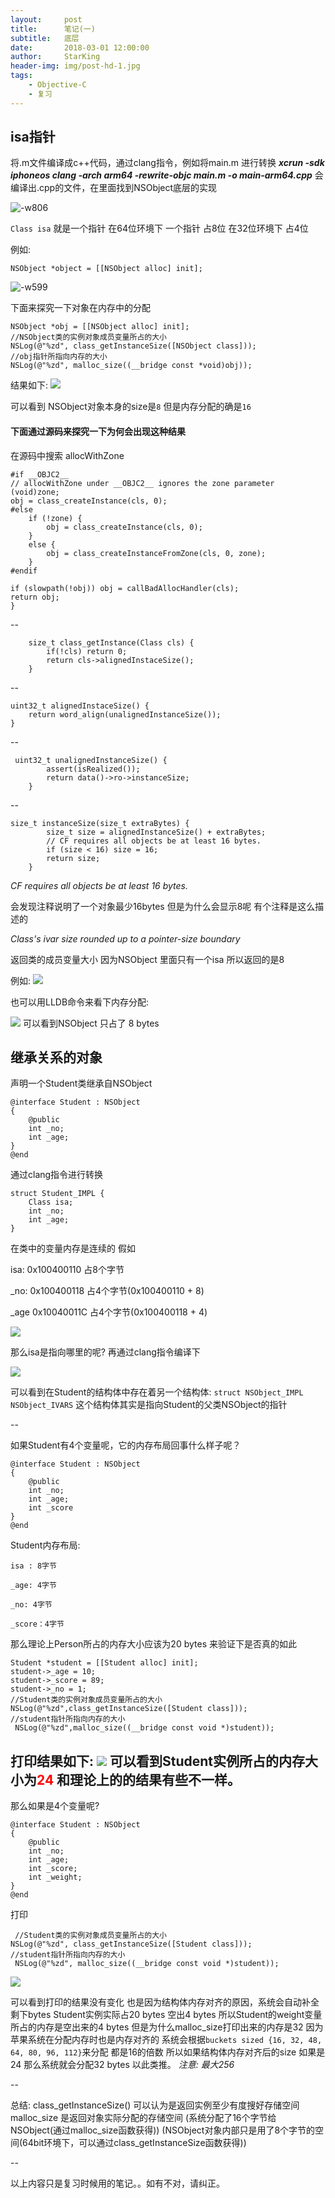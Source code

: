 ```yaml
---
layout:     post
title:      笔记(一)
subtitle:   底层
date:       2018-03-01 12:00:00
author:     StarKing
header-img: img/post-hd-1.jpg
tags:
    - Objective-C
    - 复习
---
```


## isa指针

将.m文件编译成c++代码，通过clang指令，例如将main.m 进行转换
**_xcrun -sdk iphoneos clang -arch arm64 -rewrite-objc main.m -o main-arm64.cpp_**
会编译出.cpp的文件，在里面找到NSObject底层的实现

![-w806](/img/in-post/media/15448409231282/15448411884761.jpg)

`Class isa` 就是一个指针
在64位环境下 一个指针 占8位
在32位环境下 占4位

例如:

    NSObject *object = [[NSObject alloc] init];
![-w599](/img/in-post/media/15448409231282/15448425286951.jpg)

下面来探究一下对象在内存中的分配

    NSObject *obj = [[NSObject alloc] init];
    //NSObject类的实例对象成员变量所占的大小
    NSLog(@"%zd", class_getInstanceSize([NSObject class]));
    //obj指针所指向内存的大小
    NSLog(@"%zd", malloc_size((__bridge const *void)obj));

结果如下:
![](/img/in-post/media/15448409231282/15448428173298.jpg)

可以看到
NSObject对象本身的size是`8`
但是内存分配的确是`16`

#### 下面通过源码来探究一下为何会出现这种结果

在源码中搜索 allocWithZone

    #if __OBJC2__
    // allocWithZone under __OBJC2__ ignores the zone parameter
    (void)zone;
    obj = class_createInstance(cls, 0);
    #else
        if (!zone) {
            obj = class_createInstance(cls, 0);
        }
        else {
            obj = class_createInstanceFromZone(cls, 0, zone);
        }
    #endif

    if (slowpath(!obj)) obj = callBadAllocHandler(cls);
    return obj;
    }
    
--

        size_t class_getInstance(Class cls) {
            if(!cls) return 0;
            return cls->alignedInstaceSize();
        }
        
--

    uint32_t alignedInstaceSize() {
        return word_align(unalignedInstanceSize());
    }
    
--

     uint32_t unalignedInstanceSize() {
            assert(isRealized());
            return data()->ro->instanceSize;
        }

--

    size_t instanceSize(size_t extraBytes) {
            size_t size = alignedInstanceSize() + extraBytes;
            // CF requires all objects be at least 16 bytes.
            if (size < 16) size = 16;
            return size;
        }

_CF requires all objects be at least 16 bytes._

会发现注释说明了一个对象最少16bytes
但是为什么会显示8呢
有个注释是这么描述的

_Class's ivar size rounded up to a pointer-size boundary_

返回类的成员变量大小
因为NSObject 里面只有一个isa  所以返回的是8

例如:
![](/img/in-post/media/15448409231282/15450105231970.jpg)

也可以用LLDB命令来看下内存分配:

![](/img/in-post/media/15448409231282/15450105940804.jpg)
可以看到NSObject 只占了 8 bytes

## 继承关系的对象
声明一个Student类继承自NSObject
             
    @interface Student : NSObject
    {
        @public
        int _no;
        int _age;
    }
    @end
    
通过clang指令进行转换
    
    struct Student_IMPL {
        Class isa;
        int _no;
        int _age;
    }

在类中的变量内存是连续的
假如

isa: 0x100400110 占8个字节

_no: 0x100400118 占4个字节(0x100400110 + 8)

_age 0x10040011C 占4个字节(0x100400118 + 4)

![](/img/in-post/media/15448409231282/15450110653318.jpg)

那么isa是指向哪里的呢?
再通过clang指令编译下

![](/img/in-post/media/15448409231282/15450113799491.jpg)

可以看到在Student的结构体中存在着另一个结构体:
`struct NSObject_IMPL NSObject_IVARS`
这个结构体其实是指向Student的父类NSObject的指针

--

如果Student有4个变量呢，它的内存布局回事什么样子呢？

    @interface Student : NSObject
    {
        @public
        int _no;
        int _age;
        int _score
    }
    @end
    
Student内存布局:

`isa : 8字节`

`_age: 4字节`

`_no: 4字节`

`_score：4字节`

那么理论上Person所占的内存大小应该为20 bytes
来验证下是否真的如此

    Student *student = [[Student alloc] init];
    student->_age = 10;
    student->_score = 89;
    student->_no = 1;
    //Student类的实例对象成员变量所占的大小
    NSLog(@"%zd",class_getInstanceSize([Student class]));
    //student指针所指向内存的大小
     NSLog(@"%zd",malloc_size((__bridge const void *)student));
     
打印结果如下:
![](/img/in-post/media/15448409231282/15450125920607.jpg)
可以看到Student实例所占的内存大小为<font color=red>24</font>
和理论上的的结果有些不一样。
--

那么如果是4个变量呢?

    @interface Student : NSObject
    {
        @public
        int _no;
        int _age;
        int _score;
        int _weight;
    }
    @end
    
打印

     //Student类的实例对象成员变量所占的大小
    NSLog(@"%zd", class_getInstanceSize([Student class]));
    //student指针所指向内存的大小
     NSLog(@"%zd", malloc_size((__bridge const void *)student));

![](/img/in-post/media/15448409231282/15450130885377.jpg)

可以看到打印的结果没有变化
也是因为结构体内存对齐的原因，系统会自动补全剩下bytes
Student实例实际占20 bytes 空出4 bytes
所以Student的weight变量所占的内存是空出来的4 bytes
但是为什么malloc_size打印出来的内存是32
因为苹果系统在分配内存时也是内存对齐的
系统会根据`buckets sized
{16, 32, 48, 64, 80, 96, 112}`来分配 都是16的倍数
所以如果结构体内存对齐后的size 如果是24
那么系统就会分配32 bytes 以此类推。
_注意: 最大256_

--

总结:
class_getInstanceSize() 可以认为是返回实例至少有度搜好存储空间
malloc_size 是返回对象实际分配的存储空间
(系统分配了16个字节给NSObject(通过malloc_size函数获得))
(NSObject对象内部只是用了8个字节的空间(64bit环境下，可以通过class_getInstanceSize函数获得))

--

以上内容只是复习时候用的笔记。。如有不对，请纠正。

 


















